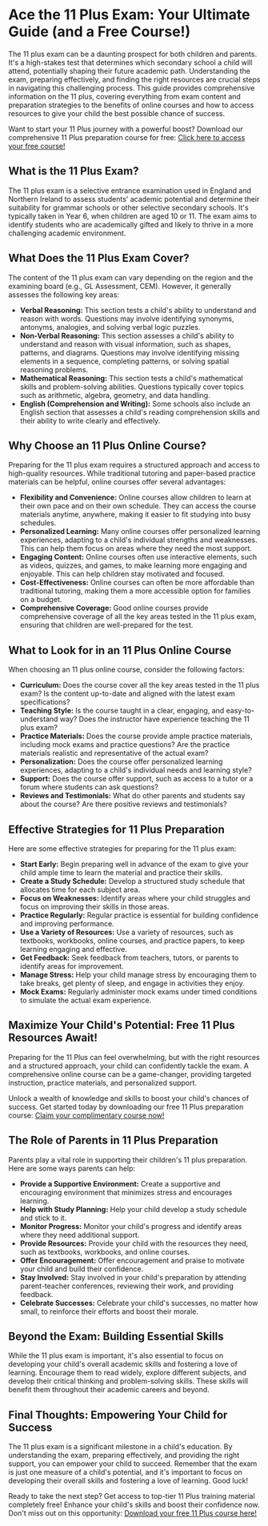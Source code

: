 # Ace the 11 Plus Exam: Your Ultimate Guide (and a Free Course!)

The 11 plus exam can be a daunting prospect for both children and parents. It's a high-stakes test that determines which secondary school a child will attend, potentially shaping their future academic path. Understanding the exam, preparing effectively, and finding the right resources are crucial steps in navigating this challenging process. This guide provides comprehensive information on the 11 plus, covering everything from exam content and preparation strategies to the benefits of online courses and how to access resources to give your child the best possible chance of success.

Want to start your 11 Plus journey with a powerful boost? Download our comprehensive 11 Plus preparation course for free: [Click here to access your free course!](https://udemywork.com/11-plus-online-course)

## What is the 11 Plus Exam?

The 11 plus exam is a selective entrance examination used in England and Northern Ireland to assess students' academic potential and determine their suitability for grammar schools or other selective secondary schools. It's typically taken in Year 6, when children are aged 10 or 11. The exam aims to identify students who are academically gifted and likely to thrive in a more challenging academic environment.

## What Does the 11 Plus Exam Cover?

The content of the 11 plus exam can vary depending on the region and the examining board (e.g., GL Assessment, CEM). However, it generally assesses the following key areas:

*   **Verbal Reasoning:** This section tests a child's ability to understand and reason with words. Questions may involve identifying synonyms, antonyms, analogies, and solving verbal logic puzzles.
*   **Non-Verbal Reasoning:** This section assesses a child's ability to understand and reason with visual information, such as shapes, patterns, and diagrams. Questions may involve identifying missing elements in a sequence, completing patterns, or solving spatial reasoning problems.
*   **Mathematical Reasoning:** This section tests a child's mathematical skills and problem-solving abilities. Questions typically cover topics such as arithmetic, algebra, geometry, and data handling.
*   **English (Comprehension and Writing):** Some schools also include an English section that assesses a child's reading comprehension skills and their ability to write clearly and effectively.

## Why Choose an 11 Plus Online Course?

Preparing for the 11 plus exam requires a structured approach and access to high-quality resources. While traditional tutoring and paper-based practice materials can be helpful, online courses offer several advantages:

*   **Flexibility and Convenience:** Online courses allow children to learn at their own pace and on their own schedule. They can access the course materials anytime, anywhere, making it easier to fit studying into busy schedules.
*   **Personalized Learning:** Many online courses offer personalized learning experiences, adapting to a child's individual strengths and weaknesses. This can help them focus on areas where they need the most support.
*   **Engaging Content:** Online courses often use interactive elements, such as videos, quizzes, and games, to make learning more engaging and enjoyable. This can help children stay motivated and focused.
*   **Cost-Effectiveness:** Online courses can often be more affordable than traditional tutoring, making them a more accessible option for families on a budget.
*   **Comprehensive Coverage:** Good online courses provide comprehensive coverage of all the key areas tested in the 11 plus exam, ensuring that children are well-prepared for the test.

## What to Look for in an 11 Plus Online Course

When choosing an 11 plus online course, consider the following factors:

*   **Curriculum:** Does the course cover all the key areas tested in the 11 plus exam? Is the content up-to-date and aligned with the latest exam specifications?
*   **Teaching Style:** Is the course taught in a clear, engaging, and easy-to-understand way? Does the instructor have experience teaching the 11 plus exam?
*   **Practice Materials:** Does the course provide ample practice materials, including mock exams and practice questions? Are the practice materials realistic and representative of the actual exam?
*   **Personalization:** Does the course offer personalized learning experiences, adapting to a child's individual needs and learning style?
*   **Support:** Does the course offer support, such as access to a tutor or a forum where students can ask questions?
*   **Reviews and Testimonials:** What do other parents and students say about the course? Are there positive reviews and testimonials?

## Effective Strategies for 11 Plus Preparation

Here are some effective strategies for preparing for the 11 plus exam:

*   **Start Early:** Begin preparing well in advance of the exam to give your child ample time to learn the material and practice their skills.
*   **Create a Study Schedule:** Develop a structured study schedule that allocates time for each subject area.
*   **Focus on Weaknesses:** Identify areas where your child struggles and focus on improving their skills in those areas.
*   **Practice Regularly:** Regular practice is essential for building confidence and improving performance.
*   **Use a Variety of Resources:** Use a variety of resources, such as textbooks, workbooks, online courses, and practice papers, to keep learning engaging and effective.
*   **Get Feedback:** Seek feedback from teachers, tutors, or parents to identify areas for improvement.
*   **Manage Stress:** Help your child manage stress by encouraging them to take breaks, get plenty of sleep, and engage in activities they enjoy.
*   **Mock Exams:** Regularly administer mock exams under timed conditions to simulate the actual exam experience.

## Maximize Your Child's Potential: Free 11 Plus Resources Await!

Preparing for the 11 Plus can feel overwhelming, but with the right resources and a structured approach, your child can confidently tackle the exam. A comprehensive online course can be a game-changer, providing targeted instruction, practice materials, and personalized support.

Unlock a wealth of knowledge and skills to boost your child's chances of success. Get started today by downloading our free 11 Plus preparation course: [Claim your complimentary course now!](https://udemywork.com/11-plus-online-course)

## The Role of Parents in 11 Plus Preparation

Parents play a vital role in supporting their children's 11 plus preparation. Here are some ways parents can help:

*   **Provide a Supportive Environment:** Create a supportive and encouraging environment that minimizes stress and encourages learning.
*   **Help with Study Planning:** Help your child develop a study schedule and stick to it.
*   **Monitor Progress:** Monitor your child's progress and identify areas where they need additional support.
*   **Provide Resources:** Provide your child with the resources they need, such as textbooks, workbooks, and online courses.
*   **Offer Encouragement:** Offer encouragement and praise to motivate your child and build their confidence.
*   **Stay Involved:** Stay involved in your child's preparation by attending parent-teacher conferences, reviewing their work, and providing feedback.
*   **Celebrate Successes:** Celebrate your child's successes, no matter how small, to reinforce their efforts and boost their morale.

## Beyond the Exam: Building Essential Skills

While the 11 plus exam is important, it's also essential to focus on developing your child's overall academic skills and fostering a love of learning. Encourage them to read widely, explore different subjects, and develop their critical thinking and problem-solving skills. These skills will benefit them throughout their academic careers and beyond.

## Final Thoughts: Empowering Your Child for Success

The 11 plus exam is a significant milestone in a child's education. By understanding the exam, preparing effectively, and providing the right support, you can empower your child to succeed. Remember that the exam is just one measure of a child's potential, and it's important to focus on developing their overall skills and fostering a love of learning. Good luck!

Ready to take the next step? Get access to top-tier 11 Plus training material completely free! Enhance your child's skills and boost their confidence now. Don't miss out on this opportunity: [Download your free 11 Plus course here!](https://udemywork.com/11-plus-online-course)
